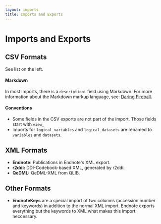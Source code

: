 ```yaml
---
layout: imports
title: Imports and Exports
---
```


Imports and Exports
===================

CSV Formats
-----------

See list on the left.

#### Markdown

In most imports, there is a `descriptioni` field using Markdown. For more
information about the Markdown markup language, see:
[Daring Fireball](http://daringfireball.net/projects/markdown/).

#### Conventions

* Some fields in the CSV exports are not part of the import.
  Those fields start with `view_`
* Imports for `logical_variables` and `logical_datasets` are renamed to
  `variables` and `datasets`.

XML Formats
-----------

* **Endnote:** Publications in Endnote's XML export.
* **r2ddi:** DDI-Codebook-based XML, generated by r2ddi.
* **QeDML:** QeDML-XML from QLIB.

Other Formats
-------------

* **EndnoteKeys** are a special import of two columns (accession number and
  keywords) in addition to the normal XML import. Endnote exports everything
  but the keywords to XML what makes this import neccessary.
